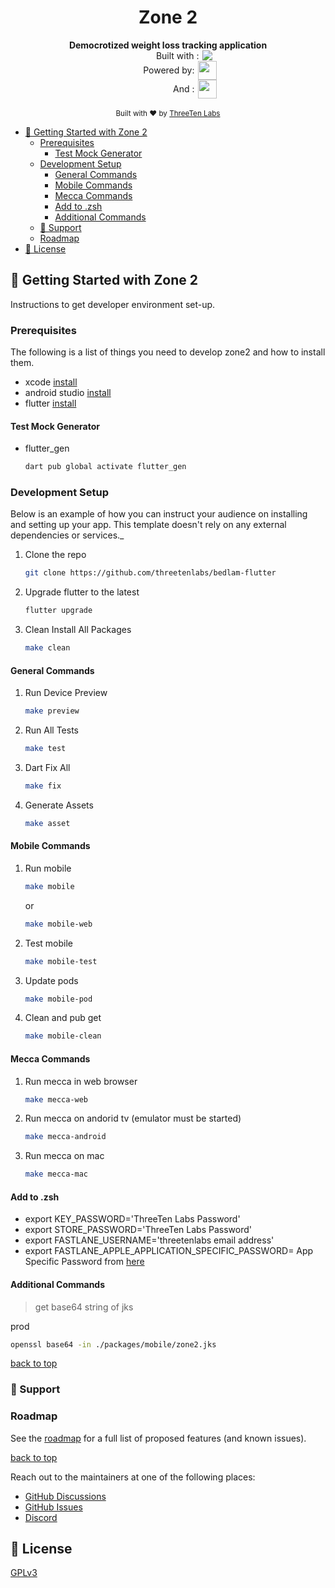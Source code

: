 <h1 align="center">Zone 2</h1>

<a name="readme-top"></a>

<div align="center">
  <strong>Democrotized weight loss tracking application</strong>
  <br />
  <div style="display: flex; justify-content: center; align-items: center;">
    <span style="width: 120px; text-align: right;">Built with :</span>
    <img src="https://img.shields.io/badge/Flutter-%2302569B.svg?style=for-the-badge&logo=Flutter&logoColor=white" style="margin-left: 5px;" />
  </div>
  <div style="display: flex; justify-content: center; align-items: center;">
    <span style="width: 120px; text-align: right;">Powered by:</span>
    <img width="30" src="https://lh3.googleusercontent.com/F_PEyEw8W6BPzpIj8MlmIZFgW5HqfdFqIxCB3_RDiamJA3hNg7GDJ6YZThPngXXz5nOXWlCcoUuAUaZF1ZbkX6TEUtGCZMWh0YQRcgX20rSf2E_04OMB=e30" style="margin-left: 5px;" />
  </div>
  <div style="display: flex; justify-content: center; align-items: center;">
    <span style="width: 120px; text-align: right;">And :</span>
    <img width="30" src="https://developer.apple.com/assets/elements/icons/healthkit/healthkit-96x96_2x.png" style="margin-left: 5px;" />
  </div>
</div>

<br />

<div align="center">
  <sub>Built with ❤︎ by
  <a href="https://github.com/threetenlabs">ThreeTen Labs</a>
</div>

<!-- vscode-markdown-toc -->

- [🚀 Getting Started with Zone 2](#GettingStartedwithZone2)
  - [Prerequisites](#Prerequisites)
    - [Test Mock Generator](#TestMockGenerator)
  - [Development Setup](#DevelopmentSetup)
    - [General Commands](#GeneralCommands)
    - [Mobile Commands](#MobileCommands)
    - [Mecca Commands](#MeccaCommands)
    - [Add to .zsh](#Addto.zsh)
    - [Additional Commands](#AdditionalCommands)
  - [💫 Support](#Support)
  - [Roadmap](#Roadmap)
- [📌 License](#License)

<!-- vscode-markdown-toc-config
	numbering=false
	autoSave=true
	/vscode-markdown-toc-config -->
<!-- /vscode-markdown-toc -->

<!-- GETTING STARTED -->

## <a name='GettingStartedwithZone2'></a>🚀 Getting Started with Zone 2

Instructions to get developer environment set-up.

### <a name='Prerequisites'></a>Prerequisites

The following is a list of things you need to develop zone2 and how to install them.

- xcode [install](https://developer.apple.com/xcode/)
- android studio [install](https://developer.android.com/studio)
- flutter [install](https://docs.flutter.dev/get-started/install/macos)

#### <a name='TestMockGenerator'></a>Test Mock Generator

- flutter_gen

  ```sh
  dart pub global activate flutter_gen
  ```

### <a name='DevelopmentSetup'></a>Development Setup

Below is an example of how you can instruct your audience on installing and setting up your app. This template doesn't rely on any external dependencies or services.\_

1. Clone the repo

   ```sh
   git clone https://github.com/threetenlabs/bedlam-flutter
   ```

1. Upgrade flutter to the latest

   ```sh
   flutter upgrade
   ```

1. Clean Install All Packages

   ```sh
   make clean
   ```

#### <a name='GeneralCommands'></a>General Commands

1. Run Device Preview

   ```sh
   make preview
   ```

1. Run All Tests

   ```sh
   make test
   ```

1. Dart Fix All

   ```sh
   make fix
   ```

1. Generate Assets

   ```sh
   make asset
   ```

#### <a name='MobileCommands'></a>Mobile Commands

1. Run mobile

   ```sh
   make mobile
   ```

   or

   ```sh
   make mobile-web
   ```

1. Test mobile

   ```sh
   make mobile-test
   ```

1. Update pods

   ```sh
   make mobile-pod
   ```

1. Clean and pub get

   ```sh
   make mobile-clean
   ```

#### <a name='MeccaCommands'></a>Mecca Commands

1. Run mecca in web browser

   ```sh
   make mecca-web
   ```

1. Run mecca on andorid tv (emulator must be started)

   ```sh
   make mecca-android
   ```

1. Run mecca on mac

   ```sh
   make mecca-mac
   ```

#### <a name='Addto.zsh'></a>Add to .zsh

- export KEY_PASSWORD='ThreeTen Labs Password'
- export STORE_PASSWORD='ThreeTen Labs Password'
- export FASTLANE_USERNAME='threetenlabs email address'
- export FASTLANE_APPLE_APPLICATION_SPECIFIC_PASSWORD= App Specific Password from [here](https://appleid.apple.com/account/manage)

#### <a name='AdditionalCommands'></a>Additional Commands

> get base64 string of jks

prod

```sh
openssl base64 -in ./packages/mobile/zone2.jks
```

[back to top](#readme-top)

### <a name='Support'></a>💫 Support

<!-- SUPPORT -->

### <a name='Roadmap'></a>Roadmap

<!-- ROADMAP -->

See the [roadmap](https://github.com/orgs/threetenlabs/projects/3/views/1) for a full list of proposed features (and known issues).

[back to top](#readme-top)

Reach out to the maintainers at one of the following places:

- [GitHub Discussions](https://github.com/boxyhq/jackson/discussions)
- [GitHub Issues](https://github.com/boxyhq/jackson/issues)
- [Discord](https://discord.gg/uyb7pYt4Pa)

## <a name='License'></a>📌 License

[GPLv3](https://github.com/threetenlabs/zone2/blob/main/LICENSE.txt)
